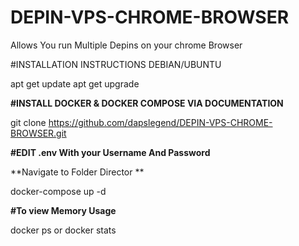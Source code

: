 # DEPIN-VPS-CHROME-BROWSER
Allows You run Multiple Depins on your chrome Browser


#INSTALLATION INSTRUCTIONS DEBIAN/UBUNTU

apt get update
apt get upgrade

**#INSTALL DOCKER & DOCKER COMPOSE VIA DOCUMENTATION**


git clone https://github.com/dapslegend/DEPIN-VPS-CHROME-BROWSER.git

**#EDIT .env With your Username And Password**

**Navigate to Folder Director **

docker-compose up -d

**#To view Memory Usage**

docker ps or  docker stats


